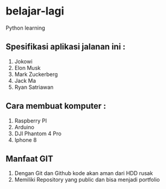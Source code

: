 # belajar-lagi

Python learning

## Spesifikasi aplikasi jalanan ini :
1. Jokowi
2. Elon Musk
3. Mark Zuckerberg
4. Jack Ma
5. Ryan Satriawan

## Cara membuat komputer :
1. Raspberry PI
2. Arduino
3. DJI Phantom 4 Pro
4. Iphone 8

## Manfaat GIT
1. Dengan Git dan Github kode akan aman dari HDD rusak
2. Memiliki Repository yang public dan bisa menjadi portfolio
 
